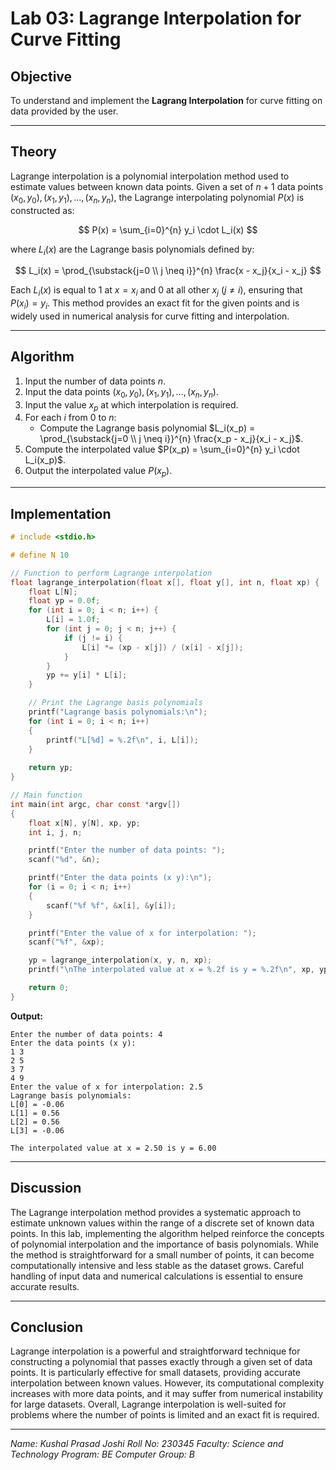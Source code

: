 # Lab 03: Lagrange Interpolation for Curve Fitting

## Objective

To understand and implement the **Lagrang Interpolation** for curve fitting on data provided by the user.

---

## Theory

Lagrange interpolation is a polynomial interpolation method used to estimate values between known data points. Given a set of $n+1$ data points $(x_0, y_0), (x_1, y_1), ..., (x_n, y_n)$, the Lagrange interpolating polynomial $P(x)$ is constructed as:

$$
P(x) = \sum_{i=0}^{n} y_i \cdot L_i(x)
$$

where $L_i(x)$ are the Lagrange basis polynomials defined by:

$$
L_i(x) = \prod_{\substack{j=0 \\ j \neq i}}^{n} \frac{x - x_j}{x_i - x_j}
$$

Each $L_i(x)$ is equal to 1 at $x = x_i$ and 0 at all other $x_j$ ($j \neq i$), ensuring that $P(x_i) = y_i$. This method provides an exact fit for the given points and is widely used in numerical analysis for curve fitting and interpolation.

---

## Algorithm

1. Input the number of data points $n$.
2. Input the data points $(x_0, y_0), (x_1, y_1), \ldots, (x_n, y_n)$.
3. Input the value $x_p$ at which interpolation is required.
4. For each $i$ from $0$ to $n$:
    - Compute the Lagrange basis polynomial $L_i(x_p) = \prod_{\substack{j=0 \\ j \neq i}}^{n} \frac{x_p - x_j}{x_i - x_j}$.
5. Compute the interpolated value $P(x_p) = \sum_{i=0}^{n} y_i \cdot L_i(x_p)$.
6. Output the interpolated value $P(x_p)$.

---

## Implementation

```c
# include <stdio.h>

# define N 10

// Function to perform Lagrange interpolation
float lagrange_interpolation(float x[], float y[], int n, float xp) {
    float L[N];
    float yp = 0.0f;
    for (int i = 0; i < n; i++) {
        L[i] = 1.0f;
        for (int j = 0; j < n; j++) {
            if (j != i) {
                L[i] *= (xp - x[j]) / (x[i] - x[j]);
            }
        }
        yp += y[i] * L[i];
    }

    // Print the Lagrange basis polynomials
    printf("Lagrange basis polynomials:\n");
    for (int i = 0; i < n; i++)
    {
        printf("L[%d] = %.2f\n", i, L[i]);
    }
    
    return yp;
}

// Main function
int main(int argc, char const *argv[])
{
    float x[N], y[N], xp, yp;
    int i, j, n;

    printf("Enter the number of data points: ");
    scanf("%d", &n);

    printf("Enter the data points (x y):\n");
    for (i = 0; i < n; i++)
    {
        scanf("%f %f", &x[i], &y[i]);
    }

    printf("Enter the value of x for interpolation: ");
    scanf("%f", &xp);

    yp = lagrange_interpolation(x, y, n, xp);
    printf("\nThe interpolated value at x = %.2f is y = %.2f\n", xp, yp);

    return 0;
}
```

**Output:**
```output
Enter the number of data points: 4
Enter the data points (x y):
1 3
2 5
3 7
4 9
Enter the value of x for interpolation: 2.5
Lagrange basis polynomials:
L[0] = -0.06
L[1] = 0.56
L[2] = 0.56
L[3] = -0.06

The interpolated value at x = 2.50 is y = 6.00
```

---

## Discussion

The Lagrange interpolation method provides a systematic approach to estimate unknown values within the range of a discrete set of known data points. In this lab, implementing the algorithm helped reinforce the concepts of polynomial interpolation and the importance of basis polynomials. While the method is straightforward for a small number of points, it can become computationally intensive and less stable as the dataset grows. Careful handling of input data and numerical calculations is essential to ensure accurate results.

---

## Conclusion

Lagrange interpolation is a powerful and straightforward technique for constructing a polynomial that passes exactly through a given set of data points. It is particularly effective for small datasets, providing accurate interpolation between known values. However, its computational complexity increases with more data points, and it may suffer from numerical instability for large datasets. Overall, Lagrange interpolation is well-suited for problems where the number of points is limited and an exact fit is required.

---

_Name: Kushal Prasad Joshi_
_Roll No: 230345_
_Faculty: Science and Technology_
_Program: BE Computer_
_Group: B_
